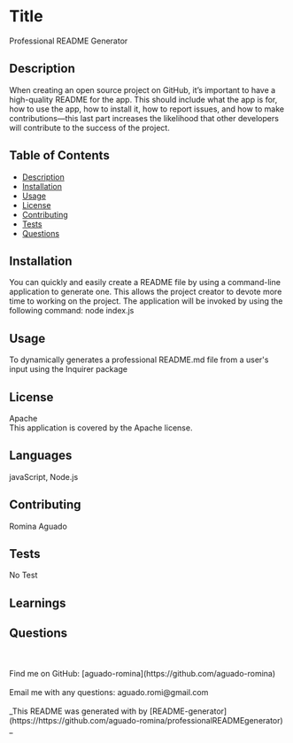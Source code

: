 # Title

Professional README Generator

## Description

When creating an open source project on GitHub, it’s important to have a high-quality README for the app. This should include what the app is for, how to use the app, how to install it, how to report issues, and how to make contributions&mdash;this last part increases the likelihood that other developers will contribute to the success of the project.

## Table of Contents

- [Description](#description)
- [Installation](#installation)
- [Usage](#usage)
- [License](#license)
- [Contributing](#contributing)
- [Tests](#tests)
- [Questions](#questions)

## Installation

You can quickly and easily create a README file by using a command-line application to generate one. This allows the project creator to devote more time to working on the project. The application will be invoked by using the following command: node index.js

## Usage

To dynamically generates a professional README.md file from a user's input using the Inquirer package

## License

Apache
<br />
This application is covered by the Apache license.

## Languages

javaScript, Node.js

## Contributing

Romina Aguado

## Tests

No Test

## Learnings

## Questions

<br />
<br />
Find me on GitHub: [aguado-romina](https://github.com/aguado-romina)<br />
<br />
Email me with any questions: aguado.romi@gmail.com<br /><br />
_This README was generated with by [README-generator](https://https://github.com/aguado-romina/professionalREADMEgenerator) _
